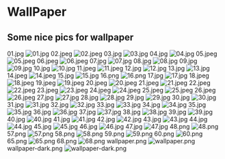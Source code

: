 # WallPaper

## Some nice pics for wallpaper

01.jpg
![01.jpg](01.jpg)
02.jpeg
![02.jpeg](02.jpeg)
03.jpg
![03.jpg](03.jpg)
04.jpg
![04.jpg](04.jpg)
05.jpeg
![05.jpeg](05.jpeg)
06.jpeg
![06.jpeg](06.jpeg)
07.jpg
![07.jpg](07.jpg)
08.jpg
![08.jpg](08.jpg)
09.jpg
![09.jpg](09.jpg)
10.jpg
![10.jpg](10.jpg)
11.jpeg
![11.jpeg](11.jpeg)
12.jpg
![12.jpg](12.jpg)
13.jpg
![13.jpg](13.jpg)
14.jpeg
![14.jpeg](14.jpeg)
15.jpg
![15.jpg](15.jpg)
16.png
![16.png](16.png)
17.jpg
![17.jpg](17.jpg)
18.jpeg
![18.jpeg](18.jpeg)
19.jpeg
![19.jpeg](19.jpeg)
20.jpeg
![20.jpeg](20.jpeg)
21.jpeg
![21.jpeg](21.jpeg)
22.jpeg
![22.jpeg](22.jpeg)
23.jpeg
![23.jpeg](23.jpeg)
24.jpeg
![24.jpeg](24.jpeg)
25.jpeg
![25.jpeg](25.jpeg)
26.jpeg
![26.jpeg](26.jpeg)
27.jpg
![27.jpg](27.jpg)
28.jpg
![28.jpg](28.jpg)
29.jpg
![29.jpg](29.jpg)
30.jpg
![30.jpg](30.jpg)
31.jpg
![31.jpg](31.jpg)
32.jpg
![32.jpg](32.jpg)
33.jpg
![33.jpg](33.jpg)
34.jpg
![34.jpg](34.jpg)
35.jpg
![35.jpg](35.jpg)
36.jpg
![36.jpg](36.jpg)
37.jpg
![37.jpg](37.jpg)
38.jpg
![38.jpg](38.jpg)
39.jpg
![39.jpg](39.jpg)
40.jpg
![40.jpg](40.jpg)
41.jpg
![41.jpg](41.jpg)
42.jpg
![42.jpg](42.jpg)
43.jpg
![43.jpg](43.jpg)
44.jpg
![44.jpg](44.jpg)
45.jpg
![45.jpg](45.jpg)
46.jpg
![46.jpg](46.jpg)
47.jpg
![47.jpg](47.jpg)
48.png
![48.png](48.png)
57.png
![57.png](57.png)
58.png
![58.png](58.png)
59.png
![59.png](59.png)
60.png
![60.png](60.png)
65.png
![65.png](65.png)
68.png
![68.png](68.png)
wallpaper.png
![wallpaper.png](wallpaper.png)
wallpaper-dark.png
![wallpaper-dark.png](wallpaper-dark.png)

